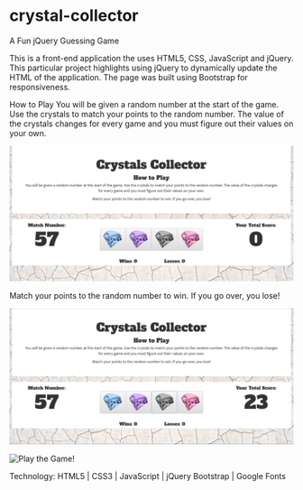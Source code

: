 # crystal-collector
A Fun jQuery Guessing Game

This is a front-end application the uses HTML5, CSS, JavaScript and jQuery. This particular project highlights using jQuery to dynamically update the HTML of the application.
The page was built using Bootstrap for responsiveness.

How to Play
You will be given a random number at the start of the game. Use the crystals to match your points to the random number. The value of the crystals changes for every game and you must figure out their values on your own.


![alt text](assets/images/crystal-collector-1.PNG "Image 1")



Match your points to the random number to win. If you go over, you lose!

![alt text](assets/images/crystal-collector-2.PNG "Crystals Collector 2")

![Play the Game!](https://risaco.github.io/crystal-collector/)

Technology:
HTML5 | CSS3 | JavaScript | jQuery
Bootstrap | Google Fonts
